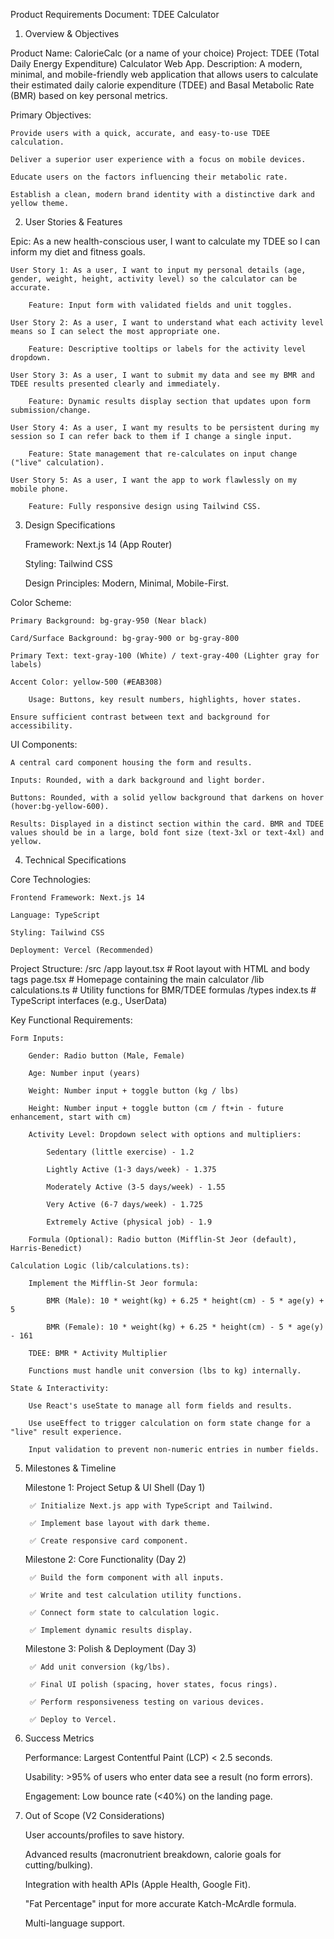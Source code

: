 Product Requirements Document: TDEE Calculator
1. Overview & Objectives

Product Name: CalorieCalc (or a name of your choice)
Project: TDEE (Total Daily Energy Expenditure) Calculator Web App.
Description: A modern, minimal, and mobile-friendly web application that allows users to calculate their estimated daily calorie expenditure (TDEE) and Basal Metabolic Rate (BMR) based on key personal metrics.

Primary Objectives:

    Provide users with a quick, accurate, and easy-to-use TDEE calculation.

    Deliver a superior user experience with a focus on mobile devices.

    Educate users on the factors influencing their metabolic rate.

    Establish a clean, modern brand identity with a distinctive dark and yellow theme.

2. User Stories & Features

Epic: As a new health-conscious user, I want to calculate my TDEE so I can inform my diet and fitness goals.

    User Story 1: As a user, I want to input my personal details (age, gender, weight, height, activity level) so the calculator can be accurate.

        Feature: Input form with validated fields and unit toggles.

    User Story 2: As a user, I want to understand what each activity level means so I can select the most appropriate one.

        Feature: Descriptive tooltips or labels for the activity level dropdown.

    User Story 3: As a user, I want to submit my data and see my BMR and TDEE results presented clearly and immediately.

        Feature: Dynamic results display section that updates upon form submission/change.

    User Story 4: As a user, I want my results to be persistent during my session so I can refer back to them if I change a single input.

        Feature: State management that re-calculates on input change ("live" calculation).

    User Story 5: As a user, I want the app to work flawlessly on my mobile phone.

        Feature: Fully responsive design using Tailwind CSS.

3. Design Specifications

    Framework: Next.js 14 (App Router)

    Styling: Tailwind CSS

    Design Principles: Modern, Minimal, Mobile-First.

Color Scheme:

    Primary Background: bg-gray-950 (Near black)

    Card/Surface Background: bg-gray-900 or bg-gray-800

    Primary Text: text-gray-100 (White) / text-gray-400 (Lighter gray for labels)

    Accent Color: yellow-500 (#EAB308)

        Usage: Buttons, key result numbers, highlights, hover states.

    Ensure sufficient contrast between text and background for accessibility.

UI Components:

    A central card component housing the form and results.

    Inputs: Rounded, with a dark background and light border.

    Buttons: Rounded, with a solid yellow background that darkens on hover (hover:bg-yellow-600).

    Results: Displayed in a distinct section within the card. BMR and TDEE values should be in a large, bold font size (text-3xl or text-4xl) and yellow.

4. Technical Specifications

Core Technologies:

    Frontend Framework: Next.js 14

    Language: TypeScript

    Styling: Tailwind CSS

    Deployment: Vercel (Recommended)

Project Structure:
/src
  /app
    layout.tsx          # Root layout with HTML and body tags
    page.tsx            # Homepage containing the main calculator
  /lib
    calculations.ts     # Utility functions for BMR/TDEE formulas
  /types
    index.ts           # TypeScript interfaces (e.g., UserData)

Key Functional Requirements:

    Form Inputs:

        Gender: Radio button (Male, Female)

        Age: Number input (years)

        Weight: Number input + toggle button (kg / lbs)

        Height: Number input + toggle button (cm / ft+in - future enhancement, start with cm)

        Activity Level: Dropdown select with options and multipliers:

            Sedentary (little exercise) - 1.2

            Lightly Active (1-3 days/week) - 1.375

            Moderately Active (3-5 days/week) - 1.55

            Very Active (6-7 days/week) - 1.725

            Extremely Active (physical job) - 1.9

        Formula (Optional): Radio button (Mifflin-St Jeor (default), Harris-Benedict)

    Calculation Logic (lib/calculations.ts):

        Implement the Mifflin-St Jeor formula:

            BMR (Male): 10 * weight(kg) + 6.25 * height(cm) - 5 * age(y) + 5

            BMR (Female): 10 * weight(kg) + 6.25 * height(cm) - 5 * age(y) - 161

        TDEE: BMR * Activity Multiplier

        Functions must handle unit conversion (lbs to kg) internally.

    State & Interactivity:

        Use React's useState to manage all form fields and results.

        Use useEffect to trigger calculation on form state change for a "live" result experience.

        Input validation to prevent non-numeric entries in number fields.

5. Milestones & Timeline

    Milestone 1: Project Setup & UI Shell (Day 1)

        ✅ Initialize Next.js app with TypeScript and Tailwind.

        ✅ Implement base layout with dark theme.

        ✅ Create responsive card component.

    Milestone 2: Core Functionality (Day 2)

        ✅ Build the form component with all inputs.

        ✅ Write and test calculation utility functions.

        ✅ Connect form state to calculation logic.

        ✅ Implement dynamic results display.

    Milestone 3: Polish & Deployment (Day 3)

        ✅ Add unit conversion (kg/lbs).

        ✅ Final UI polish (spacing, hover states, focus rings).

        ✅ Perform responsiveness testing on various devices.

        ✅ Deploy to Vercel.

6. Success Metrics

    Performance: Largest Contentful Paint (LCP) < 2.5 seconds.

    Usability: >95% of users who enter data see a result (no form errors).

    Engagement: Low bounce rate (<40%) on the landing page.

7. Out of Scope (V2 Considerations)

    User accounts/profiles to save history.

    Advanced results (macronutrient breakdown, calorie goals for cutting/bulking).

    Integration with health APIs (Apple Health, Google Fit).

    "Fat Percentage" input for more accurate Katch-McArdle formula.

    Multi-language support.